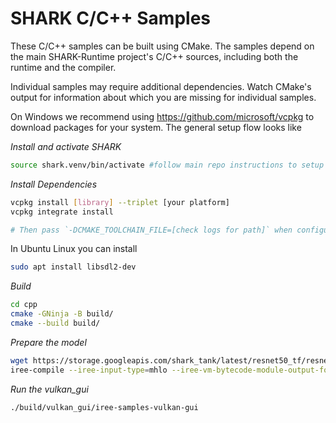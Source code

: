 # SHARK C/C++ Samples

These C/C++ samples can be built using CMake. The samples depend on the main
SHARK-Runtime project's C/C++ sources, including both the runtime and the compiler. 

Individual samples may require additional dependencies. Watch CMake's output
for information about which you are missing for individual samples.

On Windows we recommend using https://github.com/microsoft/vcpkg to download packages for
your system. The general setup flow looks like

*Install and activate SHARK*

```bash
source shark.venv/bin/activate #follow main repo instructions to setup your venv
```

*Install Dependencies*

```bash
vcpkg install [library] --triplet [your platform]
vcpkg integrate install

# Then pass `-DCMAKE_TOOLCHAIN_FILE=[check logs for path]` when configuring CMake
```

In Ubuntu Linux you can install

```bash
sudo apt install libsdl2-dev
```

*Build*
```bash
cd cpp
cmake -GNinja -B build/
cmake --build build/
```

*Prepare the model*
```bash
wget https://storage.googleapis.com/shark_tank/latest/resnet50_tf/resnet50_tf.mlir
iree-compile --iree-input-type=mhlo --iree-vm-bytecode-module-output-format=flatbuffer-binary --iree-hal-target-backends=vulkan --iree-llvm-embedded-linker-path=`python3 -c 'import sysconfig; print(sysconfig.get_paths()["purelib"])'`/iree/compiler/tools/../_mlir_libs/iree-lld --mlir-print-debuginfo --mlir-print-op-on-diagnostic=false --mlir-pass-pipeline-crash-reproducer=ist/core-reproducer.mlir --iree-llvm-target-cpu-features=host -iree-vulkan-target-triple=rdna2-unknown-linux --iree-stream-resource-index-bits=64 --iree-vm-target-index-bits=64 resnet50_tf.mlir -o resnet50_tf.vmfb
```
*Run the vulkan_gui*
```bash
./build/vulkan_gui/iree-samples-vulkan-gui
```
